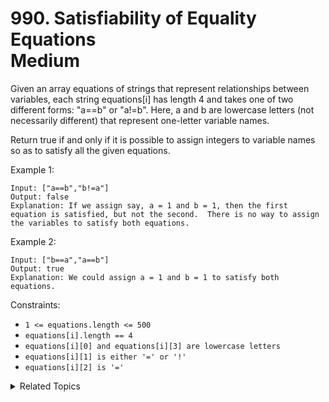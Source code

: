 # 990. Satisfiability of Equality Equations<br> Medium

Given an array equations of strings that represent relationships between variables, each string equations[i] has length 4 and takes one of two different forms: "a==b" or "a!=b".  Here, a and b are lowercase letters (not necessarily different) that represent one-letter variable names.

Return true if and only if it is possible to assign integers to variable names so as to satisfy all the given equations.


Example 1:

```
Input: ["a==b","b!=a"]
Output: false
Explanation: If we assign say, a = 1 and b = 1, then the first equation is satisfied, but not the second.  There is no way to assign the variables to satisfy both equations.
```

Example 2:

```
Input: ["b==a","a==b"]
Output: true
Explanation: We could assign a = 1 and b = 1 to satisfy both equations.
```

Constraints:

- `1 <= equations.length <= 500`
- `equations[i].length == 4`
- `equations[i][0] and equations[i][3] are lowercase letters`
- `equations[i][1] is either '=' or '!'`
- `equations[i][2] is '='`


<details>

<summary> Related Topics </summary>

-   `Depth-first Search`
-   `Union find`

</details>
